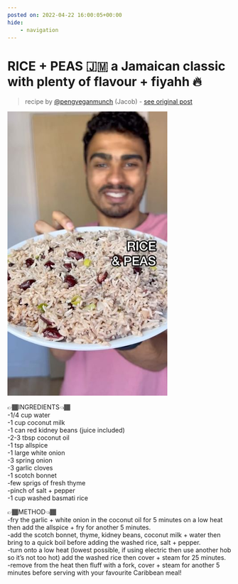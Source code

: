 ```yaml
---
posted on: 2022-04-22 16:00:05+00:00
hide:
    - navigation
---
```


# RICE + PEAS 🇯🇲 a Jamaican classic with plenty of flavour + fiyahh 🔥  

> recipe by [@pengveganmunch](https://www.instagram.com/pengveganmunch/) 
(Jacob) - [see original post](https://instagram.com/p/CcqMGLYq-Vn)

![](../img/pengveganmunch_22-04-2022_1604.png)

  
👉🏾INGREDIENTS👈🏾  
-1/4 cup water  
-1 cup coconut milk  
-1 can red kidney beans (juice included)  
-2-3 tbsp coconut oil  
-1 tsp allspice  
-1 large white onion  
-3 spring onion  
-3 garlic cloves  
-1 scotch bonnet  
-few sprigs of fresh thyme  
-pinch of salt + pepper  
-1 cup washed basmati rice  
  
👉🏾METHOD👈🏾  
-fry the garlic + white onion in the coconut oil for 5 minutes on a low heat then add the allspice + fry for another 5 minutes.  
-add the scotch bonnet, thyme, kidney beans, coconut milk + water then bring to a quick boil before adding the washed rice, salt + pepper.  
-turn onto a low heat (lowest possible, if using electric then use another hob so it’s not too hot) add the washed rice then cover + steam for 25 minutes.  
-remove from the heat then fluff with a fork, cover + steam for another 5 minutes before serving with your favourite Caribbean meal!   